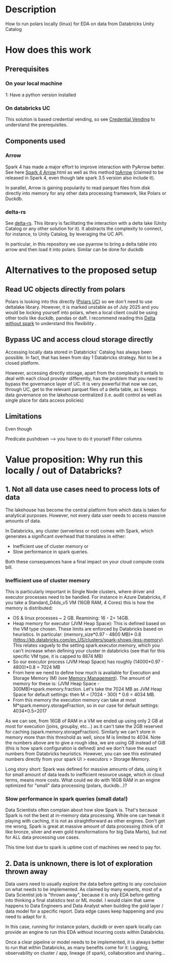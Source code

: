 # Description
How to run polars locally (linux) for EDA on data from Databricks Unity Catalog

# How does this work

## Prerequisites

### On your local machine

1: Have a python version installed


### On databricks UC 

This solution is based credential vending, so see [Credential Vending](https://docs.azure.cn/en-us/databricks/external-access/credential-vending#requirements) to understand the prerequisites. 

## Components used

### Arrow

Spark 4 has made a major effort to improve interaction with PyArrow better. See here [Spark 4 Arrow](https://spark.apache.org/docs/latest/api/python/tutorial/sql/arrow_pandas).html as well as this method [toArrow](https://spark.apache.org/docs/latest//api/python/reference/pyspark.sql/api/pyspark.sql.DataFrame.toArrow.html) (claimed to be released in Spark 4, even though late spark 3.5 version also include it). 

In parallel, Arrow is gaining popularity to read parquet files from disk directly into memory for any other data processing framework, like Polars or Duckdb. 

### delta-rs

See [delta-rs](https://github.com/delta-io/delta-rs). This library is facilitating the interaction with a delta lake (Unity Catalog or any other solution for it). It abstracts the complexity to connect, for instance, to Unity Catalog, by leveraging the UC API. 

In particular, in this repository we use pyarrow to bring a delta table into arrow and then load it into polars. Similar can be done for duckdb

# Alternatives to the proposed setup

## Read UC objects directly from polars

Polars is looking into this directly ([Polars UC](https://docs.pola.rs/api/python/stable/reference/catalog/api/polars.Catalog.html#polars.Catalog)) so we don't need to use deltalake library. However, it is marked unstable as of July 2025 and you would be locking yourself into polars, when a local client could be using other tools like duckdb, pandas or daft. I recommend reading this [Delta without spark](https://delta.io/blog/delta-lake-without-spark/) to understand this flexibility .

## Bypass UC and access cloud storage directly

Accessing locally data stored in Databricks' Catalog has always been possible. In fact, that has been from day 1 Databricks strategy. Not to be a closed platform. 

However, accessing directly storage, apart from the complexity it entails to deal with each cloud provider differently, has the problem that you need to bypass the governance layer of UC. It is very powerful that now we can, through UC, get to the relevant parquet files of a delta table, as it keeps data governance on the lakehouse centralized (i.e. audit control as well as single place for data access policies)


## Limitations

Even though 

Predicate pushdown --> you have to do it yourself 
Filter columns 

# Value proposition: Why run this locally / out of Databricks?

## 1. Not all data use cases need to process lots of data

The lakehouse has become the central platform from which data is taken for analytical purposes. However, not every data user needs to access massive amounts of data. 

In Databricks, any cluster (serverless or not) comes with Spark, which generates a significant overhead that translates in either:
- Inefficient use of cluster memory or 
- Slow performance in spark queries. 

Both these consequences have a final impact on your cloud compute costs bill.

### Inefficient use of cluster memory

This is particularly important in Single Node clusters, where driver and executor processes need to be handled. For instance in Azure Databricks, if you take a Standard_D4ds_v5 VM (16GB RAM, 4 Cores) this is how the memory is distributed:

- OS & linux processes ~ 2 GB. Reamining: 16 - 2= 14GB. 
- Heap memory for executor (JVM Heap Space): This is defined based on the VM type chosen. These limits are enforced by Databricks based on heuristics. In particular: (memory_size\*0.97 - 4800 MB)\* 0.8 (https://kb.databricks.com/en_US/clusters/spark-shows-less-memory). This relates vaguely to the setting spark.executor.memory, which you can't increase when defining your cluster in databricks (see that for this specific VM type, it is capped to 8874 MB)
- So our executor process (JVM Heap Space) has roughly (14000\*0.97 - 4800)\*0.8 = 7024 MB
- From here we need to define how much is available for Execution and Storage Memory (M) (see [Memory Management](https://spark.apache.org/docs/latest/tuning.html#memory-management-overview)). The amount of memory for these is: (JVM Heap Space - 300MB)\*spark.memory.fraction. Let's take the 7024 MB as JVM Heap Space for default settings: then M = (7024 - 300) \* 0.6 = 4034 MB. 
- From this memory the execution memory can take at most M*spark.memory.storageFraction, so in our case for default settings: 4034\*0.5=2017

As we can see, from 16GB of RAM in a VM we ended up using only 2 GB at most for execution (joins, groupby, etc...) as it can't take the 2GB reserved for caching (spark.memory.storageFraction). Similarly we can't store in memory more than this threshold as well, since M is limited to 4034. Note the numbers above are to give a rough idea, we are using GB instead of GiB (this is how spark configuration is defined) and we don't have the exact numbers from Databricks heuristics. However, you can see this estimated numbers directly from your spark UI > executors > Storage Memory. 

Long story short: Spark was defined for massive amounts of data, using it for small amount of data leads to inefficient resource usage, which in cloud terms, means more costs. What could we do with 16GB RAM in an engine optimized for "small" data processing (polars, duckdb...)?

### Slow performance in spark queries (small data!)

Data Scientists often complain about how slow Spark is. That's because Spark is not the best at in-memory data processing. While one can tweak it playing with caching, it is not as straightforward as other engines. Don't get me wrong, Spark is great at massive amount of data processing (think of it like bronze, silver and even gold transformations for big Data Marts), but not for ALL data processing use cases.

This time lost due to spark is uptime cost of machines we need to pay for. 

## 2. Data is unknown, there is lot of exploration thrown away

Data users need to usually explore the data before getting to any conclusion on what needs to be implemented. As claimed by many experts, most of a Data Scientist job is "thrown away", because it is only EDA before getting into thinking a final statistics test or ML model. I would claim that same happens to Data Engineers and Data Analyst when building the gold layer / data model for a specific report. Data edge cases keep happening and you need to adapt for it. 

In this case, running for instance polars, duckdb or even spark locally can provide an engine to run this EDA without incurring costs within Databricks. 

Once a clear pipeline or model needs to be implemented, it is always better to run that within Databricks, as many benefits come for it: Logging, observability on cluster / app, lineage (if spark), collaboration and sharing...

